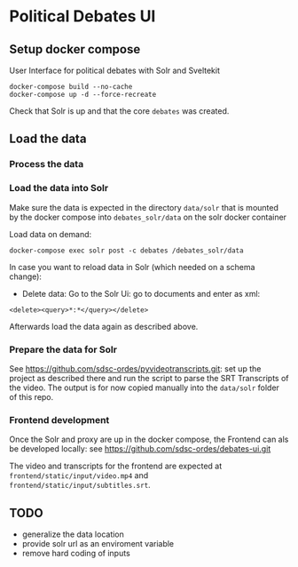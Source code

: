 # Political Debates UI

## Setup docker compose

User Interface for political debates with Solr and Sveltekit

```
docker-compose build --no-cache
docker-compose up -d --force-recreate
```

Check that Solr is up and that the core `debates` was created.

## Load the data

### Process the data


### Load the data into Solr

Make sure the data is expected in the directory `data/solr` that is mounted 
by the docker compose into `debates_solr/data` on the solr docker container


Load data on demand:

```
docker-compose exec solr post -c debates /debates_solr/data
```

In case you want to reload data in Solr (which needed on a schema change): 

- Delete data: Go to the Solr Ui: go to documents and enter as xml:

```
<delete><query>*:*</query></delete>
```

Afterwards load the data again as described above.

### Prepare the data for Solr

See https://github.com/sdsc-ordes/pyvideotranscripts.git: set up the project as described there and run the script to parse the SRT Transcripts of the video. The output is for now copied manually into the `data/solr` folder of this repo. 

### Frontend development

Once the Solr and proxy are up in the docker compose, the Frontend can als be developed locally: see https://github.com/sdsc-ordes/debates-ui.git

The video and transcripts for the frontend are expected at `frontend/static/input/video.mp4` and `frontend/static/input/subtitles.srt`.

## TODO

- generalize the data location
- provide solr url as an enviroment variable
- remove hard coding of inputs
